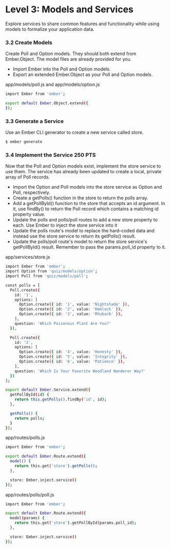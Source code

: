 
# Level 3: Models and Services
Explore services to share common features and functionality while using models to formalize your application data.

### 3.2 Create Models

Create Poll and Option models. They should both extend from Ember.Object. The model files are already provided for you.
- Import Ember into the Poll and Option models.
- Export an extended Ember.Object as your Poll and Option models.

app/models/poll.js  and app/models/option.js
```sh
import Ember from 'ember';

export default Ember.Object.extend({
});
```

### 3.3 Generate a Service
Use an Ember CLI generator to create a new service called store.
```sh
$ ember generate 
```

### 3.4 Implement the Service 250 PTS
Now that the Poll and Option models exist, implement the store service to use them. The service has already been updated to create a local, private array of Poll records.

- Import the Option and Poll models into the store service as Option and Poll, respectively.
- Create a getPolls() function in the store to return the polls array.
- Add a getPollById() function to the store that accepts an id argument. In it, use findBy() to return the Poll record which contains a matching id property value.
- Update the polls and polls/poll routes to add a new store property to each. Use Ember to inject the store service into it
- Update the polls route's model to replace the hard-coded data and instead use the store service to return its getPolls() result.
- Update the polls/poll route's model to return the store service's getPollById() result. Remember to pass the params.poll_id property to it.

app/services/store.js
```sh
import Ember from 'ember';
import Option from 'quiz/models/option';
import Poll from 'quiz/models/poll';

const polls = [
  Poll.create({
    id: '1',
    options: [
      Option.create({ id: '1', value: 'Nightshade' }),
      Option.create({ id: '2', value: 'Hemlock' }),
      Option.create({ id: '3', value: 'Rhubarb' }),
    ],
    question: 'Which Poisonous Plant Are You?'
  }),

  Poll.create({
    id: '2',
    options: [
      Option.create({ id: '4', value: 'Honesty' }),
      Option.create({ id: '5', value: 'Integrity' }),
      Option.create({ id: '6', value: 'Patience' }),
    ],
    question: 'Which Is Your Favorite Woodland Wanderer Way?'
  })
];

export default Ember.Service.extend({
  getPollById(id) {
    return this.getPolls().findBy('id', id);
  },

  getPolls() {
    return polls;
  }
});
```

app/routes/polls.js
```sh
import Ember from 'ember';

export default Ember.Route.extend({
  model() {
    return this.get('store').getPolls();
  },

  store: Ember.inject.service()
});
```

app/routes/polls/poll.js
```sh
import Ember from 'ember';

export default Ember.Route.extend({
  model(params) {
    return this.get('store').getPollById(params.poll_id);
  },

  store: Ember.inject.service()
});
```
